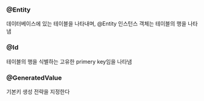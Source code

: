 ### @Entity
데이터베이스에 있는 테이블을 나타내며, @Entity 인스턴스 객체는 테이블의 행을 나타냄
### @Id
테이블의 행을 식별하는 고유한 primery key임을 나타냄
### @GeneratedValue
기본키 생성 전략을 지정한다
